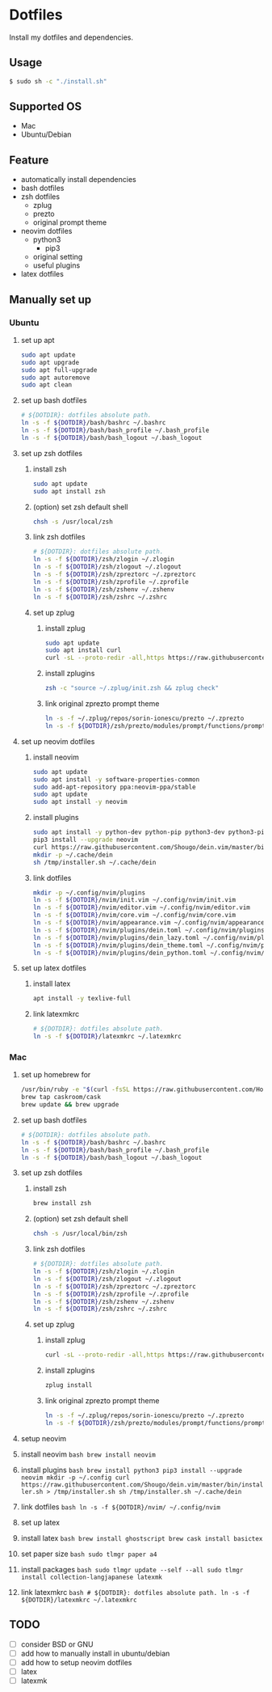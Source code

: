 # Dotfiles
Install my dotfiles and dependencies.

## Usage
```bash
$ sudo sh -c "./install.sh"
```

## Supported OS
* Mac
* Ubuntu/Debian

## Feature
* automatically install dependencies
* bash dotfiles
* zsh dotfiles
  - zplug
  - prezto
  - original prompt theme
* neovim dotfiles
  - python3
    - pip3
  - original setting
  - useful plugins
* latex dotfiles

## Manually set up
### Ubuntu
1. set up apt
    ```bash
    sudo apt update
    sudo apt upgrade
    sudo apt full-upgrade
    sudo apt autoremove
    sudo apt clean
    ```

2. set up bash dotfiles
    ```bash
    # ${DOTDIR}: dotfiles absolute path.
    ln -s -f ${DOTDIR}/bash/bashrc ~/.bashrc
    ln -s -f ${DOTDIR}/bash/bash_profile ~/.bash_profile
    ln -s -f ${DOTDIR}/bash/bash_logout ~/.bash_logout
    ```

3. set up zsh dotfiles
    1. install zsh
        ```bash
        sudo apt update
        sudo apt install zsh
        ```

    2. (option) set zsh default shell
        ```bash
        chsh -s /usr/local/zsh
        ```

    3. link zsh dotfiles
        ```bash
        # ${DOTDIR}: dotfiles absolute path.
        ln -s -f ${DOTDIR}/zsh/zlogin ~/.zlogin
        ln -s -f ${DOTDIR}/zsh/zlogout ~/.zlogout
        ln -s -f ${DOTDIR}/zsh/zpreztorc ~/.zpreztorc
        ln -s -f ${DOTDIR}/zsh/zprofile ~/.zprofile
        ln -s -f ${DOTDIR}/zsh/zshenv ~/.zshenv
        ln -s -f ${DOTDIR}/zsh/zshrc ~/.zshrc
        ```

    4. set up zplug
        1. install zplug

            ```bash
            sudo apt update
            sudo apt install curl
            curl -sL --proto-redir -all,https https://raw.githubusercontent.com/zplug/installer/master/installer.zsh| zsh
            ```

        2. install zplugins
            ```bash
            zsh -c "source ~/.zplug/init.zsh && zplug check"
            ```

        3. link original zprezto prompt theme
            ```bash
            ln -s -f ~/.zplug/repos/sorin-ionescu/prezto ~/.zprezto
            ln -s -f ${DOTDIR}/zsh/prezto/modules/prompt/functions/prompt_paradigm_setup ~/.zprezto/modules/prompt/functions/prompt_paradigm_setup
            ```

4. set up neovim dotfiles
    1. install neovim
        ```bash
        sudo apt update
        sudo apt install -y software-properties-common
        sudo add-apt-repository ppa:neovim-ppa/stable
        sudo apt update
        sudo apt install -y neovim
        ```

    2. install plugins
        ```bash
        sudo apt install -y python-dev python-pip python3-dev python3-pip
        pip3 install --upgrade neovim
        curl https://raw.githubusercontent.com/Shougo/dein.vim/master/bin/installer.sh > /tmp/installer.sh
        mkdir -p ~/.cache/dein
        sh /tmp/installer.sh ~/.cache/dein
        ```

    3. link dotfiles
        ```bash
        mkdir -p ~/.config/nvim/plugins
        ln -s -f ${DOTDIR}/nvim/init.vim ~/.config/nvim/init.vim
        ln -s -f ${DOTDIR}/nvim/editor.vim ~/.config/nvim/editor.vim
        ln -s -f ${DOTDIR}/nvim/core.vim ~/.config/nvim/core.vim
        ln -s -f ${DOTDIR}/nvim/appearance.vim ~/.config/nvim/appearance.vim
        ln -s -f ${DOTDIR}/nvim/plugins/dein.toml ~/.config/nvim/plugins/dein.toml
        ln -s -f ${DOTDIR}/nvim/plugins/dein_lazy.toml ~/.config/nvim/plugins/dein_lazy.toml
        ln -s -f ${DOTDIR}/nvim/plugins/dein_theme.toml ~/.config/nvim/plugins/dein_theme.toml
        ln -s -f ${DOTDIR}/nvim/plugins/dein_python.toml ~/.config/nvim/plugins/dein_python.toml
        ```

5. set up latex dotfiles
    1. install latex
        ```bash
        apt install -y texlive-full
        ```
    2. link latexmkrc
        ```bash
        # ${DOTDIR}: dotfiles absolute path.
        ln -s -f ${DOTDIR}/latexmkrc ~/.latexmkrc
        ```


### Mac
1. set up homebrew for
    ```bash
    /usr/bin/ruby -e "$(curl -fsSL https://raw.githubusercontent.com/Homebrew/install/master/install)"
    brew tap caskroom/cask
    brew update && brew upgrade
    ```

2. set up bash dotfiles
    ```bash
    # ${DOTDIR}: dotfiles absolute path.
    ln -s -f ${DOTDIR}/bash/bashrc ~/.bashrc
    ln -s -f ${DOTDIR}/bash/bash_profile ~/.bash_profile
    ln -s -f ${DOTDIR}/bash/bash_logout ~/.bash_logout
    ```

3. set up zsh dotfiles
    1. install zsh

        ```bash
        brew install zsh
        ```

    2. (option) set zsh default shell
        ```bash
        chsh -s /usr/local/bin/zsh
        ```

    3. link zsh dotfiles
        ```bash
        # ${DOTDIR}: dotfiles absolute path.
        ln -s -f ${DOTDIR}/zsh/zlogin ~/.zlogin
        ln -s -f ${DOTDIR}/zsh/zlogout ~/.zlogout
        ln -s -f ${DOTDIR}/zsh/zpreztorc ~/.zpreztorc
        ln -s -f ${DOTDIR}/zsh/zprofile ~/.zprofile
        ln -s -f ${DOTDIR}/zsh/zshenv ~/.zshenv
        ln -s -f ${DOTDIR}/zsh/zshrc ~/.zshrc
        ```

    4. set up zplug
        1. install zplug

            ```bash
            curl -sL --proto-redir -all,https https://raw.githubusercontent.com/zplug/installer/master/installer.zsh| zsh
            ```

        2. install zplugins
            ```bash
            zplug install
            ```

        3. link original zprezto prompt theme
            ```bash
            ln -s -f ~/.zplug/repos/sorin-ionescu/prezto ~/.zprezto
            ln -s -f ${DOTDIR}/zsh/prezto/modules/prompt/functions/prompt_paradigm_setup ~/.zprezto/modules/prompt/functions/prompt_paradigm_setup
            ```

4. setup neovim
  1. install neovim
    ```bash
    brew install neovim
    ```
  2. install plugins
    ```bash
    brew install python3
    pip3 install --upgrade neovim
    mkdir -p ~/.config
    curl https://raw.githubusercontent.com/Shougo/dein.vim/master/bin/installer.sh > /tmp/installer.sh
    sh /tmp/installer.sh ~/.cache/dein
    ```
  3. link dotfiles
    ```bash
    ln -s -f ${DOTDIR}/nvim/ ~/.config/nvim
    ```

5. set up latex
  1. install latex
    ```bash
    brew install ghostscript
    brew cask install basictex
    ```
  2. set paper size
    ```bash
    sudo tlmgr paper a4
    ```
  3. install packages
    ```bash
    sudo tlmgr update --self --all
    sudo tlmgr install collection-langjapanese latexmk
    ```
  4. link latexmkrc
    ```bash
    # ${DOTDIR}: dotfiles absolute path.
    ln -s -f ${DOTDIR}/latexmkrc ~/.latexmkrc
    ```

## TODO
* [ ] consider BSD or GNU
* [ ] add how to manually install in ubuntu/debian
* [ ] add how to setup neovim dotfiles
* [ ] latex
* [ ] latexmk
